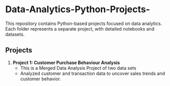 # Data-Analytics-Python-Projects-

This repository contains Python-based projects focused on data analytics. Each folder represents a separate project, with detailed notebooks and datasets.

## **Projects**

1. **Project 1: Customer Purchase Behaviour Analysis**
   - This is a Merged Data Analysis Project of two data sets
   - Analyzed customer and transaction data to uncover sales trends and customer behavior.
